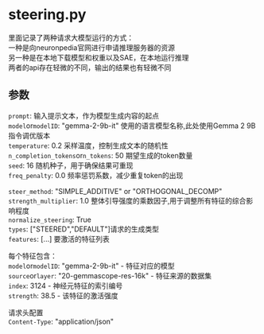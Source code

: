 # steering.py 
里面记录了两种请求大模型运行的方式：   
一种是向neuronpedia官网进行申请推理服务器的资源   
另一种是在本地下载模型和权重以及SAE，在本地运行推理   
两者的api存在轻微的不同，输出的结果也有轻微不同   
## 参数
`prompt`:  输入提示文本，作为模型生成内容的起点   
`model`or`modelID`: "gemma-2-9b-it"   使用的语言模型名称,此处使用Gemma 2 9B指令调优版本   
`temperature`: 0.2    采样温度，控制生成文本的随机性   
`n_completion_tokens`or`n_tokens`: 50   期望生成的token数量   
`seed`: 16    随机种子，用于确保结果可重现  
`freq_penalty`: 0.0    频率惩罚系数，减少重复token的出现  

`steer_method`: "SIMPLE_ADDITIVE"  or  "ORTHOGONAL_DECOMP"  
`strength_multiplier`: 1.0    整体引导强度的乘数因子,用于调整所有特征的综合影响程度  
`normalize_steering`: True  
`types`: ["STEERED","DEFAULT"]请求的生成类型  
`features`: [...]  要激活的特征列表  

每个特征包含：  
`model`or`modelID`: "gemma-2-9b-it" - 特征对应的模型  
`source`or`layer`: "20-gemmascope-res-16k" - 特征来源的数据集  
`index`: 3124 - 神经元特征的索引编号  
`strength`: 38.5 - 该特征的激活强度  

请求头配置  
`Content-Type`: "application/json"  